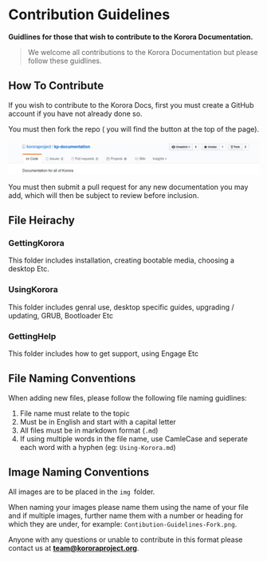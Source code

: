 # Contribution Guidelines

**Guidlines for those that wish to contribute to the Korora Documentation.**

> We welcome all contributions to the Korora Documentation but please follow these guidlines.

## How To Contribute

If you wish to contribute to the Korora Docs, first you must create a GitHub account if you have not already done so.

You must then  fork the repo ( you will find the button at the top of the page).

![](img/Contibution-Guidelines-Fork.png)

You must then submit a pull request for any new documentation you may add, which will then be subject to review before inclusion.

## File Heirachy

### GettingKorora
This folder includes installation, creating bootable media, choosing a desktop Etc.

### UsingKorora
This folder includes genral use, desktop specific guides, upgrading / updating, GRUB, Bootloader Etc

### GettingHelp
This folder includes how to get support, using Engage Etc

## File Naming Conventions
When adding new files, please follow the following file naming guidlines:
1. File name must relate to the topic
2. Must be in English and start with a capital letter
3. All files must be in markdown format (`.md`)
4. If using multiple words in the file name, use CamleCase and seperate each word with a hyphen (eg: `Using-Korora.md`)

## Image Naming Conventions
All images are to be placed in the `img `folder.

When naming your images please name them using the name of your file and if multiple images, further name them with a number or heading for which they are under, for example: `Contibution-Guidelines-Fork.png`.

Anyone with any questions or unable to contribute in this format please contact us at **team@kororaproject.org**.
